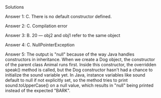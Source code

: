 Solutions

Answer 1: C. There is no default constructor defined.

Answer 2: C. Compilation error

Answer 3: B. 20 — obj2 and obj1 refer to the same object

Answer 4: C. NullPointerException

Answer 5: The output is "null" because of the way Java handles constructors in inheritance. When we create a Dog object, the constructor of the parent class Animal runs first. Inside this constructor, the overridden speak() method is called, but the Dog constructor hasn't had a chance to initialize the sound variable yet. In Java, instance variables like sound default to null if not explicitly set, so the method tries to print sound.toUpperCase() on a null value, which results in "null" being printed instead of the expected "BARK".
